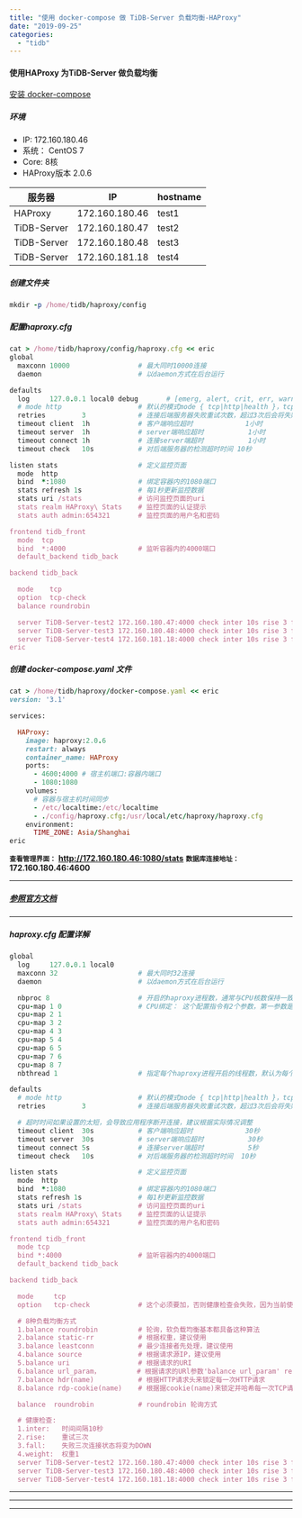 ```yaml
---
title: "使用 docker-compose 做 TiDB-Server 负载均衡-HAProxy"
date: "2019-09-25"
categories: 
  - "tidb"
---
```


#### 使用HAProxy 为TiDB-Server 做负载均衡

[安装 docker-compose](http://www.dev-share.top/2019/06/12/%E5%AE%89%E8%A3%85-docker-compose/ "安装 docker-compose")

##### 环境

- IP: 172.160.180.46
- 系统： CentOS 7
- Core: 8核
- HAProxy版本 2.0.6

| 服务器 | IP | hostname |
| --- | --- | --- |
| HAProxy | 172.160.180.46 | test1 |
| TiDB-Server | 172.160.180.47 | test2 |
| TiDB-Server | 172.160.180.48 | test3 |
| TiDB-Server | 172.160.181.18 | test4 |

##### 创建文件夹

```ruby
mkdir -p /home/tidb/haproxy/config
```

##### 配置haproxy.cfg

```ruby
cat > /home/tidb/haproxy/config/haproxy.cfg << eric
global
  maxconn 10000                 # 最大同时10000连接
  daemon                        # 以daemon方式在后台运行

defaults
  log     127.0.0.1 local0 debug       # [emerg, alert, crit, err, warning, notice, info, debug]
  # mode http                   # 默认的模式mode { tcp|http|health }，tcp是4层，http是7层，health只会返回OK
  retries         3             # 连接后端服务器失败重试次数，超过3次后会将失败的后端服务器标记为不可用。
  timeout client  1h            # 客户端响应超时             1小时
  timeout server  1h            # server端响应超时           1小时
  timeout connect 1h            # 连接server端超时           1小时
  timeout check   10s           # 对后端服务器的检测超时时间 10秒

listen stats                    # 定义监控页面
  mode  http
  bind  *:1080                  # 绑定容器内的1080端口
  stats refresh 1s              # 每1秒更新监控数据
  stats uri /stats              # 访问监控页面的uri
  stats realm HAProxy\ Stats    # 监控页面的认证提示
  stats auth admin:654321       # 监控页面的用户名和密码

frontend tidb_front
  mode  tcp
  bind  *:4000                  # 监听容器内的4000端口
  default_backend tidb_back

backend tidb_back

  mode    tcp
  option  tcp-check
  balance roundrobin

  server TiDB-Server-test2 172.160.180.47:4000 check inter 10s rise 3 fall 3 weight 1
  server TiDB-Server-test3 172.160.180.48:4000 check inter 10s rise 3 fall 3 weight 2
  server TiDB-Server-test4 172.160.181.18:4000 check inter 10s rise 3 fall 3 weight 3
eric

```

##### 创建 docker-compose.yaml 文件

```ruby
cat > /home/tidb/haproxy/docker-compose.yaml << eric
version: '3.1'

services:

  HAProxy:
    image: haproxy:2.0.6
    restart: always
    container_name: HAProxy
    ports:
      - 4600:4000 # 宿主机端口:容器内端口
      - 1080:1080
    volumes:
      # 容器与宿主机时间同步
      - /etc/localtime:/etc/localtime
      - ./config/haproxy.cfg:/usr/local/etc/haproxy/haproxy.cfg
    environment:
      TIME_ZONE: Asia/Shanghai
eric

```

**`查看管理界面：`** **http://172.160.180.46:1080/stats** **`数据库连接地址：`** **172.160.180.46:4600**

* * *

##### [参照官方文档](https://pingcap.com/docs-cn/v3.0/reference/best-practices/haproxy/ "参照官方文档")

* * *

##### haproxy.cfg 配置详解

```ruby
global
  log     127.0.0.1 local0
  maxconn 32                    # 最大同时32连接
  daemon                        # 以daemon方式在后台运行

  nbproc 8                      # 开启的haproxy进程数，通常与CPU核数保持一致，开启多进程提高并发处理能力。(可选 调优)
  cpu-map 1 0                   # CPU绑定： 这个配置指令有2个参数，第一参数是进程序号，从1开始。第二个参数是CPU序号，从0开始。(可选 调优)
  cpu-map 2 1
  cpu-map 3 2
  cpu-map 4 3
  cpu-map 5 4
  cpu-map 6 5
  cpu-map 7 6
  cpu-map 8 7
  nbthread 1                    # 指定每个haproxy进程开启的线程数，默认为每个进程一个线程。(可选 调优)

defaults
  # mode http                   # 默认的模式mode { tcp|http|health }，tcp是4层，http是7层，health只会返回OK
  retries         3             # 连接后端服务器失败重试次数，超过3次后会将失败的后端服务器标记为不可用。

  # 超时时间如果设置的太短，会导致应用程序断开连接，建议根据实际情况调整
  timeout client  30s           # 客户端响应超时             30秒
  timeout server  30s           # server端响应超时           30秒
  timeout connect 5s            # 连接server端超时           5秒
  timeout check   10s           # 对后端服务器的检测超时时间  10秒

listen stats                    # 定义监控页面
  mode  http
  bind  *:1080                  # 绑定容器内的1080端口
  stats refresh 1s              # 每1秒更新监控数据
  stats uri /stats              # 访问监控页面的uri
  stats realm HAProxy\ Stats    # 监控页面的认证提示
  stats auth admin:654321       # 监控页面的用户名和密码

frontend tidb_front
  mode tcp
  bind *:4000                   # 监听容器内的4000端口
  default_backend tidb_back

backend tidb_back

  mode     tcp
  option   tcp-check            # 这个必须要加，否则健康检查会失败，因为当前使用的是TCP协议，它表示使用TCP协议做检查，而不是使用HTTP或health协议

  # 8种负载均衡方式
  1.balance roundrobin          # 轮询，软负载均衡基本都具备这种算法
  2.balance static-rr           # 根据权重，建议使用
  3.balance leastconn           # 最少连接者先处理，建议使用
  4.balance source              # 根据请求源IP，建议使用
  5.balance uri                 # 根据请求的URI
  6.balance url_param，         # 根据请求的URl参数'balance url_param' requires an URL parameter name
  7.balance hdr(name)           # 根据HTTP请求头来锁定每一次HTTP请求
  8.balance rdp-cookie(name)    # 根据据cookie(name)来锁定并哈希每一次TCP请求

  balance  roundrobin           # roundrobin 轮询方式

  # 健康检查:
  1.inter:   时间间隔10秒
  2.rise:    重试三次
  3.fall:    失败三次连接状态将变为DOWN
  4.weight:  权重1
  server TiDB-Server-test2 172.160.180.47:4000 check inter 10s rise 3 fall 3 weight 1
  server TiDB-Server-test3 172.160.180.48:4000 check inter 10s rise 3 fall 3 weight 2
  server TiDB-Server-test4 172.160.181.18:4000 check inter 10s rise 3 fall 3 weight 3

```

* * *

* * *

* * *
